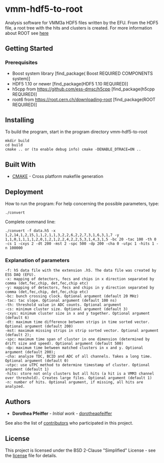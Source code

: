 
# vmm-hdf5-to-root

Analysis software for VMM3a HDF5 files written by the EFU. From the HDF5 file, a root tree with the hits and clusters is created.
For more information about ROOT see [here](https://root.cern.ch/)

## Getting Started

### Prerequisites
- Boost system library [find_package( Boost REQUIRED COMPONENTS system)]
- HDF5 1.10 or newer [find_package(HDF5 1.10 REQUIRED)]
- h5cpp from https://github.com/ess-dmsc/h5cpp [find_package(h5cpp REQUIRED)]
- root6 from https://root.cern.ch/downloading-root [find_package(ROOT REQUIRED)]



## Installing

To build the program, start in the program directory vmm-hdf5-to-root
```
mkdir build
cd build
cmake .. or (to enable debug info) cmake -DENABLE_DTRACE=ON ..
```
## Built With
* [CMAKE](https://cmake.org/) - Cross platform makefile generation

## Deployment
How to run the program:
For help concerning the possible parameters, type:
```
./convert 
```

Complete command line:
```
./convert -f data.h5 -x 1,2,14,1,2,15,1,1,2,1,1,3,2,2,6,2,2,7,3,1,6,3,1,7 -y 1,1,0,1,1,1,1,2,0,1,2,1,2,2,4,2,2,5,3,1,4,3,1,5 -bc 20 -tac 100 -th 0 -cs 1 -cxys 2 -dt 200 -mst 2 -spc 500 -dp 200 -cha 0 -utpc 1 -hits 1 -n 100000
```
### Explanation of parameters
  
    -f: h5 data file with the extension .h5. The data file was created by ESS DAQ (EFU).
    -x: mapping of detectors, fecs and chips in x direction separated by comma (det,fec,chip, det,fec,chip etc)
    -y: mapping of detectors, fecs and chips in y direction separated by comma (det,fec,chip, det,fec,chip etc)
    -bc: bunch crossing clock. Optional argument (default 20 MHz)
    -tac: tac slope. Optional argument (default 100 ns)
    -th: threshold value in ADC counts. Optional argument
    -cs: minimum cluster size. Optional argument (default 3)
    -cxys: minimum cluster size in x and y together. Optional argument (default 6)
    -dt: maximum time difference between strips in time sorted vector. Optional argument (default 200)
    -mst: maximum missing strips in strip sorted vector. Optional argument (default 2);
    -spc: maximum time span of cluster in one dimension (determined by drift size and speed). Optional argument (default 500)
    -dp: maximum time between matched clusters in x and y. Optional argument (default 200);
    -cha: analyze TDC, BCID and ADC of all channels. Takes a long time. Optional argument (default 0)
    -utpc: use uTPC method to determine timestamp of cluster. Optional argument (default 1)
    -hits: store not only clusters but all hits (a hit is a VMM3 channel over threshold). Creates large files. Optional argument (default 1)
    -n: number of hits. Optional argument, if missing, all hits are analyzed.




## Authors

* **Dorothea Pfeiffer** - *Initial work* - [dorotheapfeiffer](https://github.com/dorotheapfeiffer)

See also the list of [contributors](https://github.com/ess-dmsc/vmm-hdf5-to-root/contributors) who participated in this project.

## License

This project is licensed under the BSD 2-Clause "Simplified" License - see the [license](https://github.com/ess-dmsc/vmm-hdf5-to-root/contributors/LICENSE.md) file for details.
